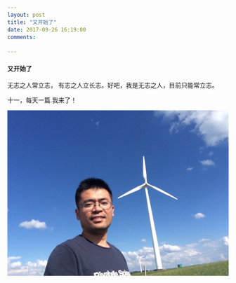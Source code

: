 ```yaml
---
layout: post
title: "又开始了"
date: 2017-09-26 16:19:00
comments:

---
```


#### 又开始了

无志之人常立志， 有志之人立长志。好吧，我是无志之人，目前只能常立志。 

十一，每天一篇.我来了！

![wind-man](../images/wind-man.jpeg)

